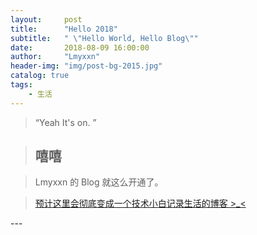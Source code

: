 ```yaml
---
layout:     post
title:      "Hello 2018"
subtitle:   " \"Hello World, Hello Blog\""
date:       2018-08-09 16:00:00
author:     "Lmyxxn"
header-img: "img/post-bg-2015.jpg"
catalog: true
tags:
    - 生活
---
```


> “Yeah It's on. ”


>## 嘻嘻

>Lmyxxn 的 Blog 就这么开通了。


>[预计这里会彻底变成一个技术小白记录生活的博客 >_<](#build) 



<p id = "build"></p>
---
